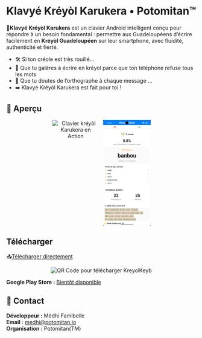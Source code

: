 # Klavyé Kréyòl Karukera • Potomitan™

**📱Klavyé Kréyòl Karukera** est un clavier Android intelligent conçu pour répondre à un besoin fondamental : permettre aux Guadeloupéens d’écrire facilement en **Kréyòl Guadeloupéen** sur leur smartphone, avec fluidité, authenticité et fierté.


- 🛠️ Si ton créole est très rouillé...
- 😤 Que tu galères à écrire en kréyòl parce que ton téléphone refuse tous les mots
- 🤔 Que tu doutes de l’orthographe à chaque message ...
- ➡️ Klavyé Kréyòl Karukera est fait pour toi !

## 📱 Aperçu

<div align="center" style="display: flex; justify-content: center; gap: 10px;">
   <img src="Screenshots/KlavyéAnAktion.gif" alt="Clavier kréyòl Karukera en Action" width="25%">
   <img src="Screenshots/Screenshot_1760213606.png" alt="Clavier kréyòl Karukera en Action" width="25%">
</div>

## Télécharger
📥[Télécharger directement](https://github.com/famibelle/KreyolKeyb/releases)

<div align="center">
   <img src="https://api.qrserver.com/v1/create-qr-code/?size=150x150&data=https://github.com/famibelle/KreyolKeyb/releases" alt="QR Code pour télécharger KreyolKeyb" width="150">
</div>

**Google Play Store :** [Bientôt disponible](https://play.google.com/apps/internaltest/4700942182389411435)


## 📧 Contact

**Développeur :** Médhi Famibelle  
**Email :** medhi@potomitan.io  
**Organisation :** Potomitan(TM)